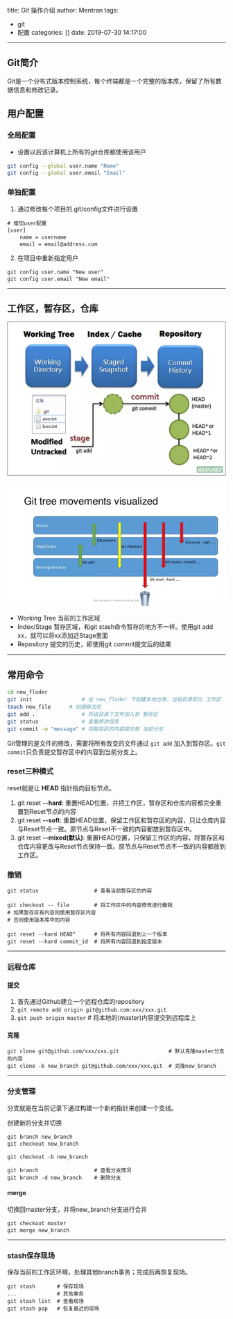 title: Git 操作介绍
author: Mentran
tags:
  - git
  - 配置
categories: []
date: 2019-07-30 14:17:00
---
## Git简介
Git是一个分布式版本控制系统，每个终端都是一个完整的版本库，保留了所有数据信息和修改记录。

## 用户配置
### 全局配置
* 设置以后该计算机上所有的git仓库都使用该用户
```bash
git config --global user.name "Name"
git config --global user.email "Email"
```
### 单独配置
1. 通过修改每个项目的.git/config文件进行设置
```
# 增加user配置
[user]
    name = username
    email = email@address.com
```
2. 在项目中重新指定用户
```
git config user.name "New user"
git config user.email "New email"
```
***
## 工作区，暂存区，仓库
<!-- more -->
![upload successful](/images/pasted-0.png)

![upload successful](/images/pasted-1.png)

* Working Tree 当前的工作区域
* Index/Stage 暂存区域，和git stash命令暂存的地方不一样。使用git add xx，就可以将xx添加近Stage里面
* Repository 提交的历史，即使用git commit提交后的结果
***

## 常用命令
```bash 
cd new_floder
git init                # 在 new_floder 下创建本地仓库，当前目录即为 工作区
touch new_file      # 创建新文件
git add .               # 将该目录下文件加入到 暂存区
git status              # 查看修改信息
git commit -m "message" # 将暂存区的内容提交到 当前分支
```
Git管理的是文件的修改，需要将所有改变的文件通过 `git add` 加入到暂存区。`git commit`只负责提交暂存区中的内容到当前分支上。


### reset三种模式
reset就是让 **HEAD** 指针指向目标节点。
1. git reset **--hard**: 重置HEAD位置，并把工作区，暂存区和仓库内容都完全重置到Reset节点的内容
2. git reset **--soft**: 重置HEAD位置，保留工作区和暂存区的内容，只让仓库内容与Reset节点一致。原节点与Reset不一致的内容都放到暂存区中。
3. git reset **--mixed(默认)**: 重置HEAD位置，只保留工作区的内容，将暂存区和仓库内容更改与Reset节点保持一致。原节点与Reset节点不一致的内容都放到工作区。

### 撤销
```
git status                  # 查看当前暂存区的内容

git checkout -- file        # 将工作区中的内容修改进行撤销
# 如果暂存区有内容则使用暂存区内容
# 否则使用版本库中的内容

git reset --hard HEAD^      # 将所有内容回退到上一个版本
git reset --hard commit_id  # 将所有内容回退到指定版本
```
***
### 远程仓库
#### 提交
1. 首先通过Github建立一个远程仓库的repository
2. `git remote add origin git@github.com:xxx/xxx.git`
3. `git push origin master` # 将本地的(master)内容提交到远程库上

#### 克隆
```
git clone git@github.com/xxx/xxx.git                # 默认克隆master分支的内容
git clone -b new_branch git@github.com/xxx/xxx.git  # 克隆new_branch
```
***
### 分支管理
分支就是在当前记录下通过构建一个新的指针来创建一个支线。

创建新的分支并切换
```
git branch new_branch
git checkout new_branch
```

```
git checkout -b new_branch
```

```
git branch                  # 查看分支情况
git branch -d new_branch    # 删除分支
```

#### merge
切换回master分支，并将new_branch分支进行合并
```
git checkout master
git merge new_branch
```
***
### stash保存现场
保存当前的工作区环境，处理其他branch事务；完成后再恢复现场。
```
git stash       # 保存现场
...             # 其他事务
git stash list  # 查看现场
git stash pop   # 恢复最近的现场
```